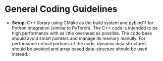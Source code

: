 
# General Coding Guidelines
- **Setup**: C++ library using CMake as the build system and pybind11 for Python integration (similar to PyTorch).
  The C++ code is intended to be high performance with as little overhead as possible. The code base should avoid smart pointers and manage its memory manully.
  For perfomance critical portions of the code, dynamic data structures should be avoided and array based data-structure should be used instead.
